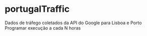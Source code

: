 # portugalTraffic

Dados de tráfego coletados da API do Google para Lisboa e Porto
Programar execução a cada N horas

